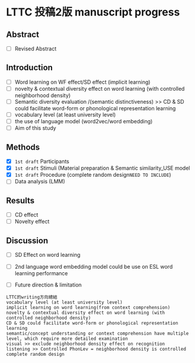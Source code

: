 # LTTC 投稿2版 manuscript progress
## Abstract
- [ ] Revised Abstract

## Introduction
- [ ] Word learning on WF effect/SD effect (implicit learning)
- [ ] novelty & contextual diversity effect on word learning (with controlled neighborhood density)
- [ ] Semantic diversity evaluation /(semantic distinctiveness) >> CD & SD could facilitate word-form or phonological representation learning
- [ ] vocabulary level (at least university level)
- [ ] the use of language model (word2vec/word embedding)
- [ ] Aim of this study

## Methods
- [x] `1st draft` Participants
- [x] `1st draft` Stimuli (Material preparation & Semantic similarity_USE model
- [x] `1st draft` Procedure  (complete random design`NEED TO INCLUDE`)
- [ ] Data analysis (LMM)

## Results
- [ ] CD effect
- [ ] Novelty effect

## Discussion
- [ ] SD Effect on word learning
- [ ] 2nd language word embedding model could be use on ESL word learning performance
- [ ] Future direction & limitation


```
LTTC的writing方向總結
vocabulary level (at least university level)
implicit learning on word learning(from context comprehension)
novelty & contextual diversity effect on word learning (with controlled neighborhood density)
CD & SD could facilitate word-form or phonological representation learning
semantic/concept understanding or context comprehension have multiple level, which require more detailed examination
visual >> exclude neighborhood density effect on recognition
listening >> Controlled PhonLev = neighborhood density is controlled 
complete random design
```

